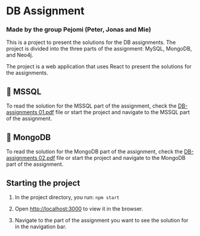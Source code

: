 # DB Assignment

### Made by the group Pejomi (Peter, Jonas and Mie)

This is a project to present the solutions for the DB assignments. The project is divided into the three parts of the assignment: MySQL, MongoDB, and Neo4j. 

The project is a web application that uses React to present the solutions for the assignments.

## 📌 MSSQL
To read the solution for the MSSQL part of the assignment, check the [DB-assignments 01.pdf](/DB-assignments%2001.pdf) file or start the project and navigate to the MSSQL part of the assignment.

## 📌 MongoDB
To read the solution for the MongoDB part of the assignment, check the [DB-assignments 02.pdf](/DB-assignments%2002.pdf) file or start the project and navigate to the MongoDB part of the assignment.

## Starting the project

1. In the project directory, you run:  `npm start`

2. Open [http://localhost:3000](http://localhost:3000) to view it in the browser.

3. Navigate to the part of the assignment you want to see the solution for in the navigation bar.